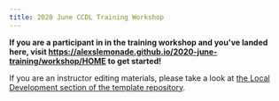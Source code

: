 ```yaml
---
title: 2020 June CCDL Training Workshop
---
```


**If you are a participant in in the training workshop and you've landed here, visit https://alexslemonade.github.io/2020-june-training/workshop/HOME to get started!**

If you are an instructor editing materials, please take a look at [the Local Development section of the template repository](https://github.com/AlexsLemonade/training-specific-template#local-development).

